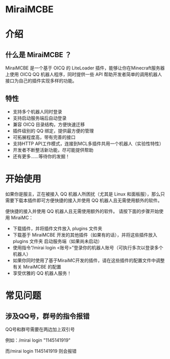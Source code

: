# MiraiMCBE

# 介绍

## 什么是 MiraiMCBE ？

MiraiMCBE 是一个基于 OICQ 的 LiteLoader 插件，能够让你在Minecraft服务器上使用 OICQ QQ 机器人程序，同时提供一些 API 帮助开发者简单的调用机器人接口为自己的插件实现多样的功能。

## 特性

- 支持多个机器人同时登录
- 支持启动服务端后自动登录
- 兼容 OICQ 目录结构，方便快速迁移
- 插件级别的 QQ 绑定，提供最方便的管理
- 可拓展程度高，带有完善的接口
- 支持HTTP API工作模式，连接到MCL多插件共用一个机器人（实验性特性）
- 开发者不断整活新功能，尽可能提供帮助
- 还有更多……等待你的发掘！

# 开始使用

如果你是服主，正在被接入 QQ 机器人所困扰（尤其是 Linux 和面板服），那么只需要下载本插件即可方便快捷的接入并使用 QQ 机器人且无需使用额外的软件。

便快捷的接入并使用 QQ 机器人且无需使用额外的软件。
请按下面的步骤开始使用 MiraiMC：

- 下载插件，并将插件文件放入 plugins 文件夹
- 下载基于 MiraiMCBE 开发的其他插件（如果有的话），并将这些插件放入 plugins 文件夹
    启动服务端（如果尚未启动）
- 使用指令“/mirai login <账号>”登录你的机器人账号（可执行多次以登录多个机器人）
- 如果你同时使用了基于MiraiMC开发的插件，请在这些插件的配置文件中调整有关 MiraiMCBE 的配置
- 享受优雅的 QQ 机器人服务！

# 常见问题

## 涉及QQ号，群号的指令报错

QQ号和群号需要在两边加上双引号

例如：/mirai login "1145141919"

而/mirai login 1145141919 则会报错 